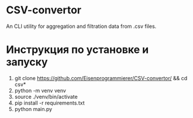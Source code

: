 # CSV-convertor
An CLI utility for aggregation and filtration data from .csv files.

# Инструкция по установке и запуску
1. git clone https://github.com/Eisenprogrammierer/CSV-convertor/ && cd csv*
2. python -m venv venv
3. source ./venv/bin/activate
4. pip install -r requirements.txt
5. python main.py
